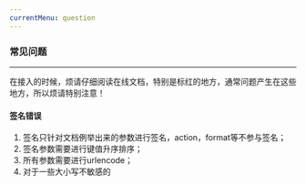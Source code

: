 ```yaml
---
currentMenu: question
---
```

### 常见问题 ###
------------
在接入的时候，烦请仔细阅读在线文档，特别是标红的地方，通常问题产生在这些地方，所以烦请特别注意！


#### 签名错误 ####
1. 签名只针对文档例举出来的参数进行签名，action，format等不参与签名；
2. 签名参数需要进行键值升序排序；
3. 所有参数需要进行urlencode；
4. 对于一些大小写不敏感的
